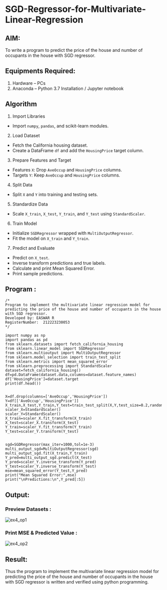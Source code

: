# SGD-Regressor-for-Multivariate-Linear-Regression

## AIM:
To write a program to predict the price of the house and number of occupants in the house with SGD regressor.

## Equipments Required:
1. Hardware – PCs
2. Anaconda – Python 3.7 Installation / Jupyter notebook

## Algorithm

1.  Import Libraries
   - Import `numpy`, `pandas`, and scikit-learn modules.

2.  Load Dataset
   - Fetch the California housing dataset.
   - Create a DataFrame `df` and add the `HousingPrice` target column.

3.  Prepare Features and Target
   - Features `X`: Drop `AveOccup` and `HousingPrice` columns.
   - Targets `Y`: Keep `AveOccup` and `HousingPrice` columns.

4.  Split Data 
   - Split `X` and `Y` into training and testing sets.

5.  Standardize Data 
   - Scale `X_train`, `X_test`, `Y_train`, and `Y_test` using `StandardScaler`.

6.  Train Model 
   - Initialize `SGDRegressor` wrapped with `MultiOutputRegressor`.
   - Fit the model on `X_train` and `Y_train`.

7.  Predict and Evaluate
   - Predict on `X_test`.
   - Inverse transform predictions and true labels.
   - Calculate and print Mean Squared Error.
   - Print sample predictions.
## Program :
```
/*
Program to implement the multivariate linear regression model for predicting the price of the house and number of occupants in the house with SGD regressor.
Developed by: EASWAR R
RegisterNumber:  212223230053
*/
```
```
import numpy as np
import pandas as pd
from sklearn.datasets import fetch_california_housing
from sklearn.linear_model import SGDRegressor
from sklearn.multioutput import MultiOutputRegressor
from sklearn.model_selection import train_test_split
from sklearn.metrics import mean_squared_error
from sklearn.preprocessing import StandardScaler
dataset=fetch_california_housing()
df=pd.DataFrame(dataset.data,columns=dataset.feature_names)
df['HousingPrice']=dataset.target
print(df.head())


X=df.drop(columns=['AveOccup','HousingPrice'])
Y=df[['AveOccup','HousingPrice']]
X_train,X_test,Y_train,Y_test=train_test_split(X,Y,test_size=0.2,random_state=42)
scaler_X=StandardScaler()
scaler_Y=StandardScaler()
X_train=scaler_X.fit_transform(X_train)
X_test=scaler_X.transform(X_test)
Y_train=scaler_Y.fit_transform(Y_train)
Y_test=scaler_Y.transform(Y_test)


sgd=SGDRegressor(max_iter=1000,tol=1e-3)
multi_output_sgd=MultiOutputRegressor(sgd)
multi_output_sgd.fit(X_train,Y_train)
Y_pred=multi_output_sgd.predict(X_test)
Y_pred=scaler_Y.inverse_transform(Y_pred)
Y_test=scaler_Y.inverse_transform(Y_test)
mse=mean_squared_error(Y_test,Y_pred)
print("Mean Squared Error:",mse)
print("\nPredictions:\n",Y_pred[:5])
```


## Output:

### Preview Datasets :
![ex4_op1](https://github.com/user-attachments/assets/e5d0af8f-8027-43c7-b86b-77035554d3e1)

### Print MSE & Predicted Value :
![ex4_op2](https://github.com/user-attachments/assets/125a6f44-0434-4846-8e95-4911474d15f7)

## Result:
Thus the program to implement the multivariate linear regression model for predicting the price of the house and number of occupants in the house with SGD regressor is written and verified using python programming.
